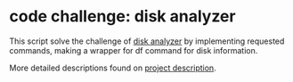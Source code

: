 # code challenge: disk analyzer

This script solve the challenge of [disk analyzer](https://quera.org/problemset/147642) by implementing requested commands, making a wrapper for df command for disk information.

More detailed descriptions found on [project description](https://quera-org.translate.goog/problemset/147642?tab=description&_x_tr_sl=auto&_x_tr_tl=en&_x_tr_hl=en&_x_tr_pto=wapp&_x_tr_hist=true).
